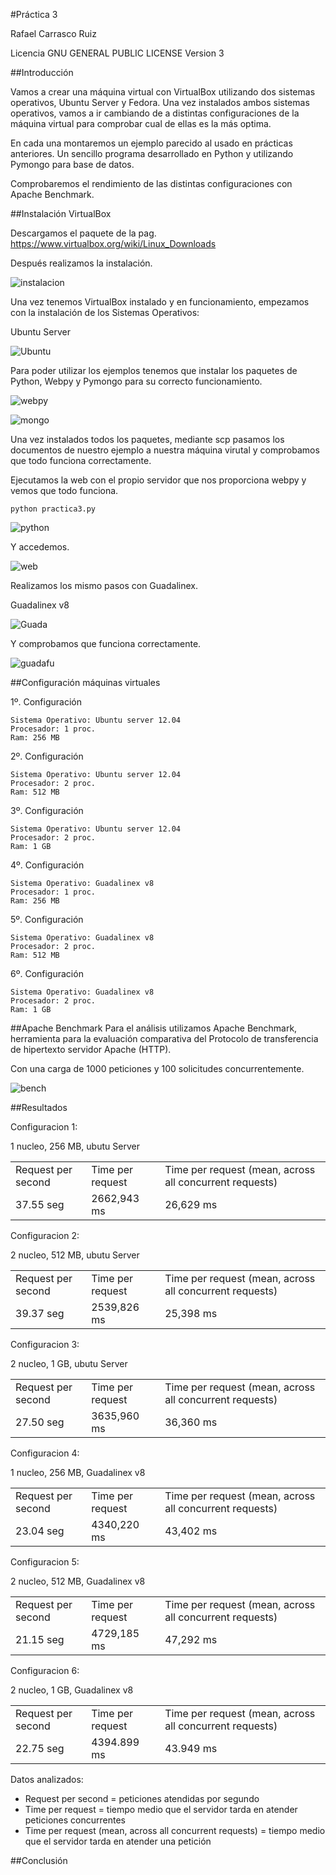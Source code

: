 #Práctica 3

Rafael Carrasco Ruiz

Licencia GNU GENERAL PUBLIC LICENSE Version 3 


##Introducción

Vamos a crear una máquina virtual con VirtualBox utilizando dos sistemas operativos, Ubuntu Server y Fedora. Una vez instalados ambos sistemas operativos, vamos a ir cambiando de a distintas configuraciones de la máquina virtual para comprobar cual de ellas es la más optima.

En cada una montaremos un ejemplo parecido al usado en prácticas anteriores. Un sencillo programa desarrollado en Python y utilizando Pymongo para base de datos.

Comprobaremos el rendimiento de las distintas configuraciones con Apache Benchmark.


##Instalación VirtualBox

Descargamos el paquete de la pag. https://www.virtualbox.org/wiki/Linux_Downloads

Después realizamos la instalación.

  ![instalacion](https://dl.dropbox.com/s/68p29yt0eux56w5/virtual.png)
  

Una vez tenemos VirtualBox instalado y en funcionamiento, empezamos con la instalación de los Sistemas Operativos:

  Ubuntu Server
  
  ![Ubuntu](https://dl.dropbox.com/s/f1gu5vsoave6hu5/instSOUb.png)
  

Para poder utilizar los ejemplos tenemos que instalar los paquetes de Python, Webpy y Pymongo para su correcto funcionamiento.
  
  ![webpy](https://dl.dropbox.com/s/1spebp2m8gesyb5/webpyUbu.png)
  
  ![mongo](https://dl.dropbox.com/s/mqkwapnsaf5kxq7/mongo.png)
  
Una vez instalados todos los paquetes, mediante scp pasamos los documentos de nuestro ejemplo a nuestra máquina virutal y comprobamos que todo funciona correctamente.

  Ejecutamos la web con el propio servidor que nos proporciona webpy y vemos que todo funciona.
  
  `python practica3.py`
  
  ![python](https://dl.dropbox.com/s/obdizkarwr6y3s3/correct.png)
  
  Y accedemos.
  
  ![web](https://dl.dropbox.com/s/au5b4jjizf42dvz/funciona.png?m=)
  

Realizamos los mismo pasos con Guadalinex.

Guadalinex v8
  
  ![Guada](https://dl.dropbox.com/s/wkju96yavmjbue2/instguada.png)
  
Y comprobamos que funciona correctamente.

  ![guadafu](https://dl.dropbox.com/s/gy7l9au5wu60kzv/guadfun.png)

##Configuración máquinas virtuales

1º. Configuración
    
    Sistema Operativo: Ubuntu server 12.04
    Procesador: 1 proc.
    Ram: 256 MB
  
2º. Configuración

    Sistema Operativo: Ubuntu server 12.04
    Procesador: 2 proc.
    Ram: 512 MB

3º. Configuración

    Sistema Operativo: Ubuntu server 12.04
    Procesador: 2 proc.
    Ram: 1 GB

4º. Configuración

    Sistema Operativo: Guadalinex v8
    Procesador: 1 proc.
    Ram: 256 MB

5º. Configuración

    Sistema Operativo: Guadalinex v8
    Procesador: 2 proc.
    Ram: 512 MB

6º. Configuración

    Sistema Operativo: Guadalinex v8
    Procesador: 2 proc.
    Ram: 1 GB
  
##Apache Benchmark
Para el análisis utilizamos Apache Benchmark, herramienta para la evaluación comparativa del Protocolo de transferencia de hipertexto servidor Apache (HTTP).

Con una carga de 1000 peticiones y 100 solicitudes concurrentemente.

 ![bench](https://dl.dropbox.com/s/5v92gsd50fanius/bench.png)

##Resultados


Configuracion 1: 

  1 nucleo, 256 MB, ubutu Server

<table>
    <tr>
        <td>Request per second</td>
        <td>Time per request</td>
        <td>Time per request (mean, across all concurrent requests)</td>
    </tr>
    <tr>
        <td>37.55 seg</td>
        <td>2662,943 ms</td>
        <td>26,629 ms</td>
    </tr>
</table>

Configuracion 2: 

  2 nucleo, 512 MB, ubutu Server

<table>
    <tr>
        <td>Request per second</td>
        <td>Time per request</td>
        <td>Time per request (mean, across all concurrent requests)</td>
    </tr>
    <tr>
        <td>39.37 seg</td>
        <td>2539,826 ms</td>
        <td>25,398 ms</td>
    </tr>
</table>

Configuracion 3: 

  2 nucleo, 1 GB, ubutu Server

<table>
    <tr>
        <td>Request per second</td>
        <td>Time per request</td>
        <td>Time per request (mean, across all concurrent requests)</td>
    </tr>
    <tr>
        <td>27.50 seg</td>
        <td>3635,960 ms</td>
        <td>36,360 ms</td>
    </tr>
</table>

Configuracion 4: 

  1 nucleo, 256 MB, Guadalinex v8

<table>
    <tr>
        <td>Request per second</td>
        <td>Time per request</td>
        <td>Time per request (mean, across all concurrent requests)</td>
    </tr>
    <tr>
        <td>23.04 seg</td>
        <td>4340,220 ms</td>
        <td>43,402 ms</td>
    </tr>
</table>

Configuracion 5: 

  2 nucleo, 512 MB, Guadalinex v8

<table>
    <tr>
        <td>Request per second</td>
        <td>Time per request</td>
        <td>Time per request (mean, across all concurrent requests)</td>
    </tr>
    <tr>
        <td>21.15 seg</td>
        <td>4729,185 ms</td>
        <td>47,292 ms</td>
    </tr>
</table>

Configuracion 6: 

  2 nucleo, 1 GB, Guadalinex v8

<table>
    <tr>
        <td>Request per second</td>
        <td>Time per request</td>
        <td>Time per request (mean, across all concurrent requests)</td>
    </tr>
    <tr>
        <td>22.75 seg</td>
        <td>4394.899 ms</td>
        <td>43.949 ms</td>
    </tr>
</table>

Datos analizados:

* Request per second = peticiones atendidas por segundo
* Time per request = tiempo medio que el servidor tarda en atender peticiones concurrentes
* Time per request (mean, across all concurrent requests) = tiempo medio que el servidor tarda en atender una petición

##Conclusión




